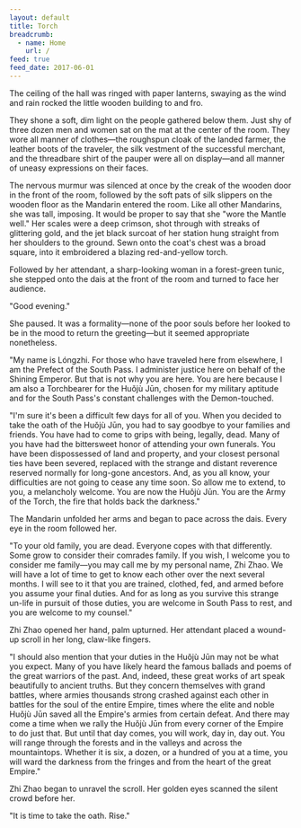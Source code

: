 ```yaml
---
layout: default
title: Torch
breadcrumb:
  - name: Home
    url: /
feed: true
feed_date: 2017-06-01
---
```

The ceiling of the hall was ringed with paper lanterns, swaying as the wind and rain rocked the little wooden building to and fro.

They shone a soft, dim light on the people gathered below them.  Just shy of three dozen men and women sat on the mat at the center of the room.  They wore all manner of clothes—the roughspun cloak of the landed farmer, the leather boots of the traveler, the silk vestment of the successful merchant, and the threadbare shirt of the pauper were all on display—and all manner of uneasy expressions on their faces.

The nervous murmur was silenced at once by the creak of the wooden door in the front of the room, followed by the soft pats of silk slippers on the wooden floor as the Mandarin entered the room.  Like all other Mandarins, she was tall, imposing.  It would be proper to say that she "wore the Mantle well."  Her scales were a deep crimson, shot through with streaks of glittering gold, and the jet black surcoat of her station hung straight from her shoulders to the ground.  Sewn onto the coat's chest was a broad square, into it embroidered a blazing red-and-yellow torch.

Followed by her attendant, a sharp-looking woman in a forest-green tunic, she stepped onto the dais at the front of the room and turned to face her audience.

"Good evening."

She paused.  It was a formality—none of the poor souls before her looked to be in the mood to return the greeting—but it seemed appropriate nonetheless.

"My name is Lóngzhi.  For those who have traveled here from elsewhere, I am the Prefect of the South Pass.  I administer justice here on behalf of the Shining Emperor.  But that is not why you are here.  You are here because I am also a Torchbearer for the Huǒjù Jūn, chosen for my military aptitude and for the South Pass's constant challenges with the Demon-touched.

"I'm sure it's been a difficult few days for all of you.  When you decided to take the oath of the Huǒjù Jūn, you had to say goodbye to your families and friends.  You have had to come to grips with being, legally, dead.  Many of you have had the bittersweet honor of attending your own funerals.  You have been dispossessed of land and property, and your closest personal ties have been severed, replaced with the strange and distant reverence reserved normally for long-gone ancestors.  And, as you all know, your difficulties are not going to cease any time soon.  So allow me to extend, to you, a melancholy welcome.  You are now the Huǒjù Jūn.  You are the Army of the Torch, the fire that holds back the darkness."

The Mandarin unfolded her arms and began to pace across the dais.  Every eye in the room followed her.

"To your old family, you are dead.  Everyone copes with that differently.  Some grow to consider their comrades family.  If you wish, I welcome you to consider me family—you may call me by my personal name, Zhi Zhao.  We will have a lot of time to get to know each other over the next several months.  I will see to it that you are trained, clothed, fed, and armed before you assume your final duties.  And for as long as you survive this strange un-life in pursuit of those duties, you are welcome in South Pass to rest, and you are welcome to my counsel."

Zhi Zhao opened her hand, palm upturned.  Her attendant placed a wound-up scroll in her long, claw-like fingers.

"I should also mention that your duties in the Huǒjù Jūn may not be what you expect.  Many of you have likely heard the famous ballads and poems of the great warriors of the past.  And, indeed, these great works of art speak beautifully to ancient truths.  But they concern themselves with grand battles, where armies thousands strong crashed against each other in battles for the soul of the entire Empire, times where the elite and noble Huǒjù Jūn saved all the Empire's armies from certain defeat.  And there may come a time when we rally the Huǒjù Jūn from every corner of the Empire to do just that.  But until that day comes, you will work, day in, day out.  You will range through the forests and in the valleys and across the mountaintops.  Whether it is six, a dozen, or a hundred of you at a time, you will ward the darkness from the fringes and from the heart of the great Empire."

Zhi Zhao began to unravel the scroll.  Her golden eyes scanned the silent crowd before her.

"It is time to take the oath.  Rise."
